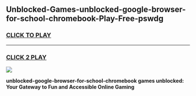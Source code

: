 
## Unblocked-Games-unblocked-google-browser-for-school-chromebook-Play-Free-pswdg
<h3>
<a href="https://premium76.site?title=unblocked-google-browser-for-school-chromebook&ref=23A">CLICK TO PLAY</a></h3>
<hr>

<h3>
<a href="https://premium76.site?title=unblocked-google-browser-for-school-chromebook&ref=23A">CLICK 2 PLAY</a>
  
</h3>

<a href="https://premium76.site?title=unblocked-google-browser-for-school-chromebook&ref=23A"><img src="https://clearcache.store/games.png"></a>


**unblocked-google-browser-for-school-chromebook games unblocked: Your Gateway to Fun and Accessible Online Gaming**
